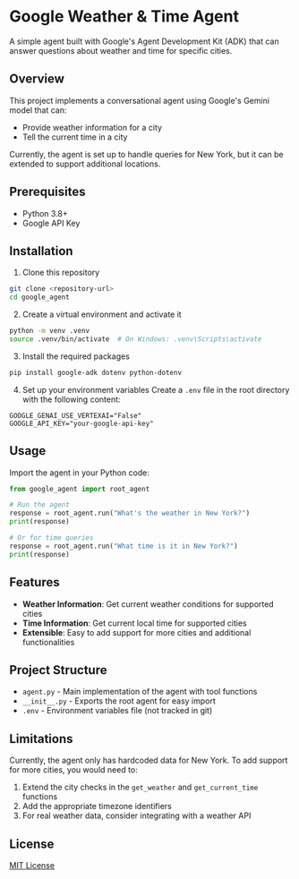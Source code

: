 # Google Weather & Time Agent

A simple agent built with Google's Agent Development Kit (ADK) that can answer questions about weather and time for specific cities.

## Overview

This project implements a conversational agent using Google's Gemini model that can:
- Provide weather information for a city
- Tell the current time in a city

Currently, the agent is set up to handle queries for New York, but it can be extended to support additional locations.

## Prerequisites

- Python 3.8+
- Google API Key

## Installation

1. Clone this repository
```bash
git clone <repository-url>
cd google_agent
```

2. Create a virtual environment and activate it
```bash
python -m venv .venv
source .venv/bin/activate  # On Windows: .venv\Scripts\activate
```

3. Install the required packages
```bash
pip install google-adk dotenv python-dotenv
```

4. Set up your environment variables
Create a `.env` file in the root directory with the following content:
```
GOOGLE_GENAI_USE_VERTEXAI="False"
GOOGLE_API_KEY="your-google-api-key"
```

## Usage

Import the agent in your Python code:

```python
from google_agent import root_agent

# Run the agent
response = root_agent.run("What's the weather in New York?")
print(response)

# Or for time queries
response = root_agent.run("What time is it in New York?")
print(response)
```

## Features

- **Weather Information**: Get current weather conditions for supported cities
- **Time Information**: Get current local time for supported cities
- **Extensible**: Easy to add support for more cities and additional functionalities

## Project Structure

- `agent.py` - Main implementation of the agent with tool functions
- `__init__.py` - Exports the root agent for easy import
- `.env` - Environment variables file (not tracked in git)

## Limitations

Currently, the agent only has hardcoded data for New York. To add support for more cities, you would need to:
1. Extend the city checks in the `get_weather` and `get_current_time` functions
2. Add the appropriate timezone identifiers
3. For real weather data, consider integrating with a weather API

## License

[MIT License](LICENSE) 